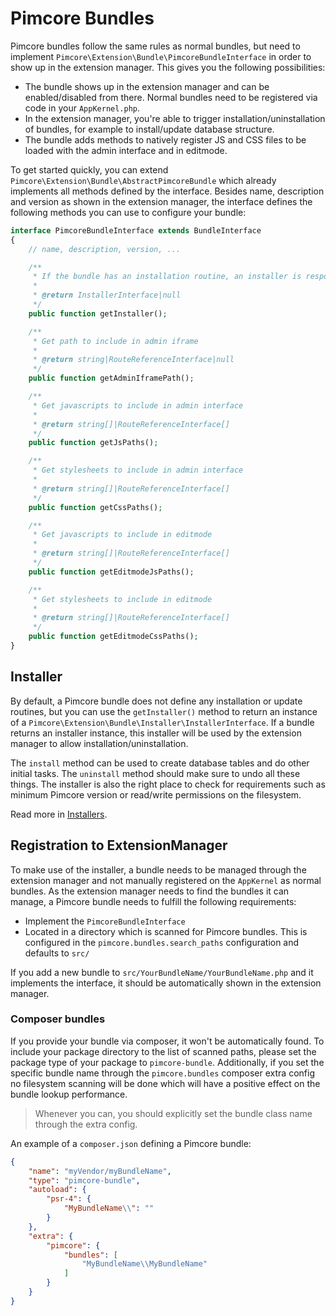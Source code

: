 # Pimcore Bundles

Pimcore bundles follow the same rules as normal bundles, but need to implement `Pimcore\Extension\Bundle\PimcoreBundleInterface`
in order to show up in the extension manager. This gives you the following possibilities:

* The bundle shows up in the extension manager and can be enabled/disabled from there. Normal bundles need to be registered
  via code in your `AppKernel.php`.
* In the extension manager, you're able to trigger installation/uninstallation of bundles, for example to install/update 
  database structure.
* The bundle adds methods to natively register JS and CSS files to be loaded with the admin interface and in editmode. 

To get started quickly, you can extend `Pimcore\Extension\Bundle\AbstractPimcoreBundle` which already implements all methods
defined by the interface. Besides name, description and version as shown in the extension manager, the interface defines the following methods you
can use to configure your bundle:

```php
interface PimcoreBundleInterface extends BundleInterface
{
    // name, description, version, ...

    /**
     * If the bundle has an installation routine, an installer is responsible of handling installation related tasks
     *
     * @return InstallerInterface|null
     */
    public function getInstaller();

    /**
     * Get path to include in admin iframe
     *
     * @return string|RouteReferenceInterface|null
     */
    public function getAdminIframePath();

    /**
     * Get javascripts to include in admin interface
     *
     * @return string[]|RouteReferenceInterface[]
     */
    public function getJsPaths();

    /**
     * Get stylesheets to include in admin interface
     *
     * @return string[]|RouteReferenceInterface[]
     */
    public function getCssPaths();

    /**
     * Get javascripts to include in editmode
     *
     * @return string[]|RouteReferenceInterface[]
     */
    public function getEditmodeJsPaths();

    /**
     * Get stylesheets to include in editmode
     *
     * @return string[]|RouteReferenceInterface[]
     */
    public function getEditmodeCssPaths();
}
```

## Installer

By default, a Pimcore bundle does not define any installation or update routines, but you can use the `getInstaller()` method
to return an instance of a `Pimcore\Extension\Bundle\Installer\InstallerInterface`. If a bundle returns an installer instance,
this installer will be used by the extension manager to allow installation/uninstallation.

The `install` method can be used to create database tables and do other initial tasks. The `uninstall` method should make
sure to undo all these things. The installer is also the right place to check for requirements such as minimum Pimcore
version or read/write permissions on the filesystem.

Read more in [Installers](./01_Installers.md).

## Registration to ExtensionManager

To make use of the installer, a bundle needs to be managed through the extension manager and not manually registered on
the `AppKernel` as normal bundles. As the extension manager needs to find the bundles it can manage, a Pimcore bundle needs
to fulfill the following requirements:

  * Implement the `PimcoreBundleInterface`
  * Located in a directory which is scanned for Pimcore bundles. This is configured in the `pimcore.bundles.search_paths`
    configuration and defaults to `src/`
    
If you add a new bundle to `src/YourBundleName/YourBundleName.php` and it implements the interface, it should be automatically
shown in the extension manager.

### Composer bundles

If you provide your bundle via composer, it won't be automatically found. To include your package directory to the list 
of scanned paths, please set the package type of your package to `pimcore-bundle`. Additionally, if you set the specific
bundle name through the `pimcore.bundles` composer extra config no filesystem scanning will be done which will have a
positive effect on the bundle lookup performance.

> Whenever you can, you should explicitly set the bundle class name through the extra config.

An example of a `composer.json` defining a Pimcore bundle:

```json
{
    "name": "myVendor/myBundleName",
    "type": "pimcore-bundle",
    "autoload": {
        "psr-4": {
            "MyBundleName\\": ""
        }
    },
    "extra": {
        "pimcore": {
            "bundles": [
                "MyBundleName\\MyBundleName"
            ]
        }
    }
}
```


